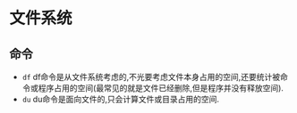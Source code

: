 文件系统
==========

## 命令
* `df` df命令是从文件系统考虑的,不光要考虑文件本身占用的空间,还要统计被命令或程序占用的空间(最常见的就是文件已经删除,但是程序并没有释放空间).
* `du` du命令是面向文件的,只会计算文件或目录占用的空间.
